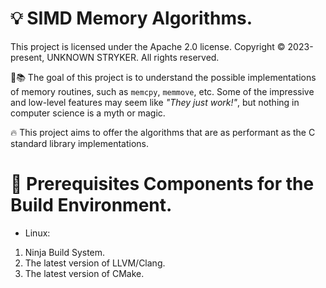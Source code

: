 # 💡 SIMD Memory Algorithms.  
This project is licensed under the Apache 2.0 license. Copyright © 2023-present, UNKNOWN STRYKER. All rights reserved.  

🌱📚 The goal of this project is to understand the possible implementations of memory routines, such as `memcpy`, `memmove`, etc. Some of the impressive and low-level features may seem like *"They just work!"*, but nothing in computer science is a myth or magic.  

🔥 This project aims to offer the algorithms that are as performant as the C standard library implementations.  

# 🧰 Prerequisites Components for the Build Environment.
- Linux:  
1. Ninja Build System.  
2. The latest version of LLVM/Clang.  
3. The latest version of CMake.  